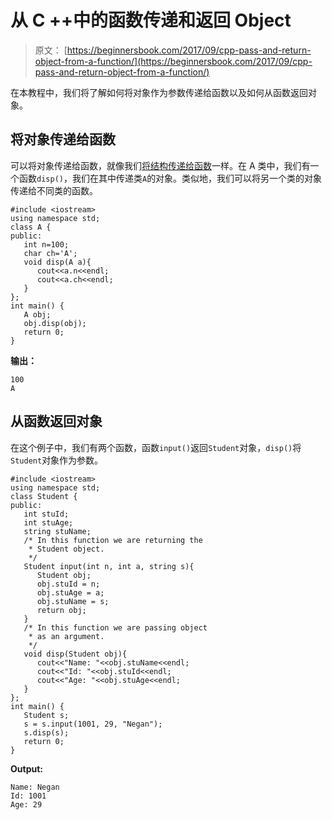 # 从 C ++中的函数传递和返回 Object

> 原文： [https://beginnersbook.com/2017/09/cpp-pass-and-return-object-from-a-function/](https://beginnersbook.com/2017/09/cpp-pass-and-return-object-from-a-function/)

在本教程中，我们将了解如何将对象作为参数传递给函数以及如何从函数返回对象。

## 将对象传递给函数

可以将对象传递给函数，就像我们[将结构传递给函数](https://beginnersbook.com/2017/09/cpp-structure-and-function/)一样。在 A 类中，我们有一个函数`disp()`，我们在其中传递类`A`的对象。类似地，我们可以将另一个类的对象传递给不同类的函数。

```
#include <iostream>
using namespace std;
class A {
public:
   int n=100;
   char ch='A';
   void disp(A a){
      cout<<a.n<<endl;
      cout<<a.ch<<endl;
   }
};
int main() {
   A obj;
   obj.disp(obj);
   return 0;
}
```

**输出：**

```
100
A
```

## 从函数返回对象

在这个例子中，我们有两个函数，函数`input()`返回`Student`对象，`disp()`将`Student`对象作为参数。

```
#include <iostream>
using namespace std;
class Student {
public:
   int stuId;
   int stuAge;
   string stuName;
   /* In this function we are returning the
    * Student object.
    */
   Student input(int n, int a, string s){
      Student obj;
      obj.stuId = n;
      obj.stuAge = a;
      obj.stuName = s;
      return obj;
   }
   /* In this function we are passing object
    * as an argument.
    */
   void disp(Student obj){
      cout<<"Name: "<<obj.stuName<<endl;
      cout<<"Id: "<<obj.stuId<<endl;
      cout<<"Age: "<<obj.stuAge<<endl;
   }
};
int main() {
   Student s;
   s = s.input(1001, 29, "Negan");
   s.disp(s);
   return 0;
}
```

**Output:**

```
Name: Negan
Id: 1001
Age: 29
```